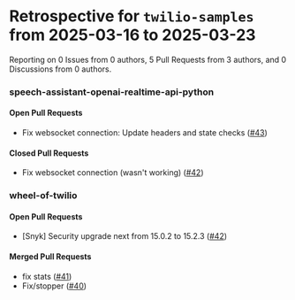 # Retrospective for `twilio-samples` from 2025-03-16 to 2025-03-23

Reporting on 0 Issues from 0 authors, 5 Pull Requests from 3 authors, and 0 Discussions from 0 authors.


### speech-assistant-openai-realtime-api-python

#### Open Pull Requests

- Fix websocket connection: Update headers and state checks ([#43](https://github.com/twilio-samples/speech-assistant-openai-realtime-api-python/pull/43))

#### Closed Pull Requests

- Fix websocket connection (wasn't working) ([#42](https://github.com/twilio-samples/speech-assistant-openai-realtime-api-python/pull/42))

### wheel-of-twilio

#### Open Pull Requests

- [Snyk] Security upgrade next from 15.0.2 to 15.2.3 ([#42](https://github.com/twilio-samples/wheel-of-twilio/pull/42))

#### Merged Pull Requests

- fix stats ([#41](https://github.com/twilio-samples/wheel-of-twilio/pull/41))
- Fix/stopper ([#40](https://github.com/twilio-samples/wheel-of-twilio/pull/40))